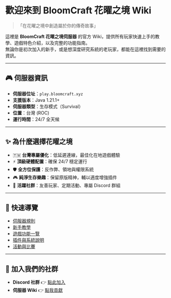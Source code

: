 # 歡迎來到 BloomCraft 花曜之境 Wiki

> 「在花曜之境中創造屬於你的傳奇故事」

這裡是 **BloomCraft 花曜之境伺服器** 的官方 Wiki，提供所有玩家快速上手的教學、遊戲特色介紹，以及完整的功能指南。  
無論你是初次加入的新手，或是想深度研究系統的老玩家，都能在這裡找到需要的資訊。

---

## 🎮 伺服器資訊

- **伺服器位址**：`play.bloomcraft.xyz`  
- **支援版本**：Java 1.21.1+  
- **伺服器類型**：生存模式（Survival）  
- **位置**：台灣 (ROC)  
- **運行時間**：24/7 全天候

---

## ✨ 為什麼選擇花曜之境

- 🇹🇼 **台灣專屬優化**：低延遲連線，最佳化在地遊戲體驗  
- ⚡ **頂級硬體配置**：確保 24/7 穩定運行  
- 🛡️ **全方位保護**：反作弊、領地與權限系統  
- 🎮 **純淨生存樂趣**：保留原版精神，輔以適度增強插件  
- 👥 **活躍社群**：友善玩家、定期活動、專屬 Discord 群組  

---

## 🔧 快速導覽

- [伺服器規則](rules.md)  
- [新手教學](getting-started.md)  
- [遊戲功能一覽](features.md)  
- [插件與系統說明](systems.md)  
- [活動與比賽](events.md)  

---

## 💬 加入我們的社群

- **Discord 社群** 👉 [點此加入](https://dc.bloomcraft.xyz)  
- **伺服器 Wiki** 👉 [點我貢獻](https://github.com/RyanisyydsTT/bloomcraft-wikipage)
